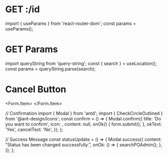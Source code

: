 # GET :/id

import { useParams } from 'react-router-dom';
const params = useParams();

# GET Params

import queryString from 'query-string';
const { search } = useLocation();
const params = queryString.parse(search);

# Cancel Button

<Form.Item>
  <CancelButton url="/admin/po/list" title="Do you want to exit from PO?" />
</Form.Item>

// Confirmation
import { Modal } from 'antd';
import { CheckCircleOutlined } from '@ant-design/icons';
const confirm = () => {
Modal.confirm({
title: 'Do you want to confirm',
icon: <CheckCircleOutlined />,
content: null,
onOk() {
form.submit();
},
okText: 'Yes',
cancelText: 'No',
});
};

// Success Message
const statusUpdate = () => {
Modal.success({
content: "Status has been changed successfully.",
onOk: () => {
searchPOAdmin();
},
});
};
